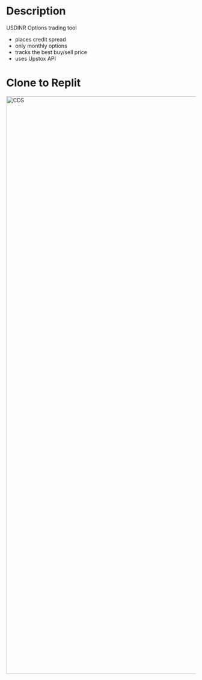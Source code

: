 # Description

USDINR Options trading tool

- places credit spread
- only monthly options
- tracks the best buy/sell price
- uses Upstox API

# Clone to Replit
<img width="1537" alt="CDS" src="https://github.com/TrakBit/CDS/assets/3825401/5b83f0b3-829d-4214-a050-a9d7cf1d7b85">
